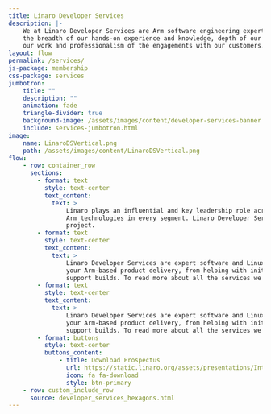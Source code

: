 ```yaml
---
title: Linaro Developer Services
description: |-
    We at Linaro Developer Services are Arm software engineering experts. We pride ourselves on
    the breadth of our hands-on experience and knowledge, depth of our capabilities, quality of
    our work and professionalism of the engagements with our customers.
layout: flow
permalink: /services/
js-package: membership
css-package: services
jumbotron:
    title: ""
    description: ""
    animation: fade
    triangle-divider: true
    background-image: /assets/images/content/developer-services-banner.jpg
    include: services-jumbotron.html
image:
    name: LinaroDSVertical.png
    path: /assets/images/content/LinaroDSVertical.png
flow:
    - row: container_row
      sections:
        - format: text
          style: text-center
          text_content:
            text: >
                Linaro plays an influential and key leadership role across the Arm ecosystem, developing optimized software for advanced
                Arm technologies in every segment. Linaro Developer Services make that expertise available to you for use on your
                project.
        - format: text
          style: text-center
          text_content:
            text: >
                Linaro Developer Services are expert software and Linux engineers. Our expertise allows us to support all aspects of
                your Arm-based product delivery, from helping with initial board bring up, to upstreaming code and maintaining long-term
                support builds. To read more about all the services we provide, click on the area of interest below.
        - format: text
          style: text-center
          text_content:
            text: >
                Linaro Developer Services are expert software and Linux engineers. Our expertise allows us to support all aspects of
                your Arm-based product delivery, from helping with initial board bring up, to upstreaming code and maintaining long-term
                support builds. To read more about all the services we provide, click on the area of interest below.
        - format: buttons
          style: text-center
          buttons_content:
              - title: Download Prospectus
                url: https://static.linaro.org/assets/presentations/IntroductiontoLinaroDeveloperServices.pdf
                icon: fa fa-download
                style: btn-primary
    - row: custom_include_row
      source: developer_services_hexagons.html
---
```

